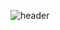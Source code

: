 ![header](https://capsule-render.vercel.app/api?type=waving&height=300&color=gradient&text=🤓&textBg=false&fontAlign=50&descAlign=50)
